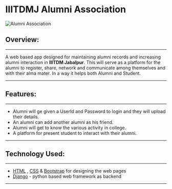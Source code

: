 # IIITDMJ Alumni Association
![Alumni Association](http://cdn.bleacherreport.net/images_root/slides/photos/000/164/679/AlumniAssociation.gif_display_image.png?1267152455)
## Overview:
___
A web based app designed for maintaining alumni records and increasing alumni interaction  in **IIITDM Jabalpur**.
This will serve as a platform for the alumni to register, share, network and communicate among themselves and with their alma mater.
In a way it helps both Alumni and Student.
____



## Features:
___
- Alumni will ge given a UserId and Password to login and they will upload their details.
- An alumni can add another alumni as his friend.
- Alumni will get to know the various activity in college.
- A platform for present student to interact with their alumni.
____

## Technology Used:
___
- [HTML](https://html.com/) , [CSS](https://css-tricks.com/)  & [Bootstrap](http://getbootstrap.com/) for designing the web pages
- [Django](https://www.djangoproject.com/) - python based web framework as backend
___

